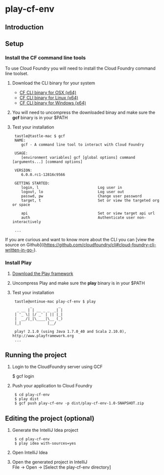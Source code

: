 # play-cf-env

## Introduction

## Setup

### Install the CF command line tools

To use Cloud Foundry you will need to install the Cloud Foundry command line toolset.

1. Download the CLI binary for your system

    * [CF CLI binary for OSX (x64)](http://go-cli.s3.amazonaws.com/gcf-darwin-amd64.tgz)   
    * [CF CLI binary for Linux (x64)](http://go-cli.s3.amazonaws.com/gcf-linux-amd64.tgz)
    * [CF CLI binary for Windows (x64)](http://go-cli.s3.amazonaws.com/gcf-windows-amd64.zip)

2. You will need to uncompress the downloaded binay and make sure the **gcf** binary is in your $PATH
3. Test your installation


		tastle@tastle-mac $ gcf
		NAME:
		   gcf - A command line tool to interact with Cloud Foundry
		
		USAGE:
		   [environment variables] gcf [global options] command [arguments...] [command options]
		
		VERSION:
		   6.0.0.rc1-12816c9566
		
		GETTING STARTED:
		   login, l                           Log user in
		   logout, lo                         Log user out
		   passwd, pw                         Change user password
		   target, t                          Set or view the targeted org or space
		
		   api                                Set or view target api url
		   auth                               Authenticate user non-interactively
		
	    ...


If you are curious and want to know more about the CLI you can [view the source on Github]((https://github.com/cloudfoundry/cli#cloud-foundry-cli-written-in-go-).


### Install Play

1. [Download the Play framework](http://www.playframework.com/download)
2. Uncompress Play and make sure the **play** binary is in your $PATH
3. Test your installation

		tastle@ontinue-mac play-cf-env $ play
		       _            _
		 _ __ | | __ _ _  _| |
		| '_ \| |/ _' | || |_|
		|  __/|_|\____|\__ (_)
		|_|            |__/
		
		play! 2.1.0 (using Java 1.7.0_40 and Scala 2.10.0), http://www.playframework.org
		...

## Running the project

1. Login to the CloudFoundry server using GCF

	$ gcf login		


2. Push your application to Cloud Foundry

	    $ cd play-cf-env
	    $ play dist
	    $ gcf push play-cf-env -p dist/play-cf-env-1.0-SNAPSHOT.zip


## Editing the project (optional)

1. Generate the IntelliJ Idea project 

	    $ cd play-cf-env
	    $ play idea with-sources=yes

2. Open IntelliJ Idea
3. Open the generated project in IntelliJ <br>
   File -> Open -> [Select the play-cf-env directory]
   
   
   


